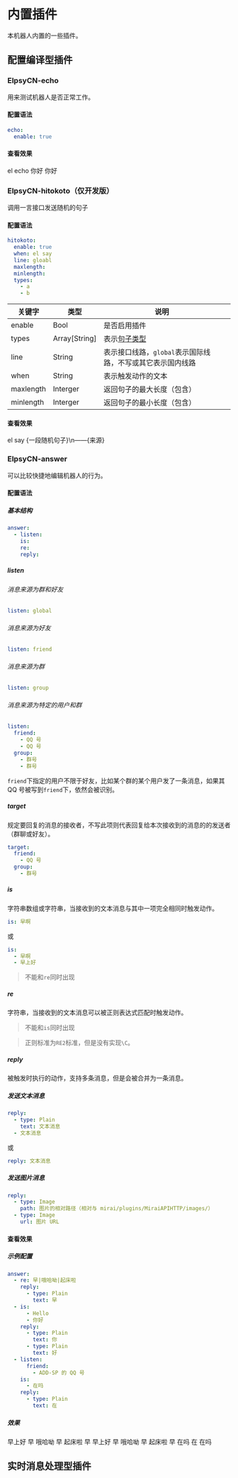 # 内置插件

本机器人内置的一些插件。

## 配置编译型插件

### ElpsyCN-echo

用来测试机器人是否正常工作。

#### 配置语法

```yml
echo:
  enable: true
```

#### 查看效果

<chat-panel title="聊天记录（群聊或好友聊天）">
  <chat-message nickname="ADD-SP" avatar="https://s1.ax1x.com/2020/06/03/td4S76.jpg">el echo 你好</chat-message>
  <chat-message nickname="Bot" avatar="https://s1.ax1x.com/2020/06/03/tdho7V.jpg">你好</chat-message>
</chat-panel>

### ElpsyCN-hitokoto（仅开发版）

调用一言接口发送随机的句子

#### 配置语法

```yml
hitokoto:
  enable: true
  when: el say
  line: gloabl
  maxlength:
  minlength:
  types:
    - a
    - b
```

| 关键字    | 类型          | 说明                                                         |      |
| --------- | ------------- | ------------------------------------------------------------ | ---- |
| enable    | Bool          | 是否启用插件                                                 |      |
| types     | Array[String] | 表示[句子类型](https://developer.hitokoto.cn/sentence/#%E5%8F%A5%E5%AD%90%E7%B1%BB%E5%9E%8B%EF%BC%88%E5%8F%82%E6%95%B0%EF%BC%89) |      |
| line      | String        | 表示接口线路，`global`表示国际线路，不写或其它表示国内线路   |      |
| when      | String        | 表示触发动作的文本                                           |      |
| maxlength | Interger      | 返回句子的最大长度（包含）                                   |      |
| minlength | Interger      | 返回句子的最小长度（包含）                                   |      |

#### 查看效果

<chat-panel title="聊天记录（群聊或好友聊天）">
  <chat-message nickname="ADD-SP" avatar="https://s1.ax1x.com/2020/06/03/td4S76.jpg">el say</chat-message>
  <chat-message nickname="Bot" avatar="https://s1.ax1x.com/2020/06/03/tdho7V.jpg">{一段随机句子}\n——{来源}</chat-message>
</chat-panel>

### ElpsyCN-answer

可以比较快捷地编辑机器人的行为。

#### 配置语法

##### 基本结构

```yml
answer:
  - listen:
    is:
    re:
    reply:
```

##### listen

###### 消息来源为群和好友

```yml
listen: global
```

###### 消息来源为好友

```yml
listen: friend
```

###### 消息来源为群

```yml
listen: group
```

###### 消息来源为特定的用户和群

```yml
listen: 
  friend:
    - QQ 号
    - QQ 号
  group:
    - 群号
    - 群号
```

`friend`下指定的用户不限于好友，比如某个群的某个用户发了一条消息，如果其 QQ 号被写到`friend`下，依然会被识别。

##### target

规定要回复的消息的接收者，不写此项则代表回复给本次接收到的消息的的发送者（群聊或好友）。

```yml
target:
  friend:
    - QQ 号
  group:
    - 群号
```


##### is

字符串数组或字符串，当接收到的文本消息与其中一项完全相同时触发动作。

```yml
is: 早啊
```

或

```yml
is:
  - 早啊
  - 早上好
```


> 不能和`re`同时出现

##### re

字符串，当接收到的文本消息可以被正则表达式匹配时触发动作。

> 不能和`is`同时出现

> 正则标准为`RE2`标准，但是没有实现`\C`。

##### reply

被触发时执行的动作，支持多条消息，但是会被合并为一条消息。

##### 发送文本消息

```yml
reply:
  - type: Plain
    text: 文本消息
  - 文本消息
```

或

```yml
reply: 文本消息
```

##### 发送图片消息

```yml
reply:
  - type: Image
    path: 图片的相对路径（相对与 mirai/plugins/MiraiAPIHTTP/images/）
  - type: Image
    url: 图片 URL
```

#### 查看效果

##### 示例配置

```yml
answer:
  - re: 早|哦哈呦|起床啦
    reply:
      - type: Plain
        text: 早
  - is:
      - Hello
      - 你好
    reply:
      - type: Plain
        text: 你
      - type: Plain
        text: 好
  - listen: 
      friend: 
        - ADD-SP 的 QQ 号
    is:
      - 在吗
    reply:
      - type: Plain
        text: 在
```

##### 效果

<chat-panel title="聊天记录（群聊或好友聊天）">
  <chat-message nickname="ADD-SP" avatar="https://s1.ax1x.com/2020/06/03/td4S76.jpg">早上好</chat-message>
  <chat-message nickname="Bot" avatar="https://s1.ax1x.com/2020/06/03/tdho7V.jpg">早</chat-message>
  <chat-message nickname="ADD-SP" avatar="https://s1.ax1x.com/2020/06/03/td4S76.jpg">哦哈呦</chat-message>
  <chat-message nickname="Bot" avatar="https://s1.ax1x.com/2020/06/03/tdho7V.jpg">早</chat-message>
  <chat-message nickname="ADD-SP" avatar="https://s1.ax1x.com/2020/06/03/td4S76.jpg">起床啦</chat-message>
  <chat-message nickname="Bot" avatar="https://s1.ax1x.com/2020/06/03/tdho7V.jpg">早</chat-message>
</chat-panel>

<chat-panel title="聊天记录（群聊或好友聊天）">
  <chat-message nickname="ADD-SP" avatar="https://s1.ax1x.com/2020/06/03/td4S76.jpg">早上好</chat-message>
  <chat-message nickname="Bot" avatar="https://s1.ax1x.com/2020/06/03/tdho7V.jpg">早</chat-message>
  <chat-message nickname="ADD-SP" avatar="https://s1.ax1x.com/2020/06/03/td4S76.jpg">哦哈呦</chat-message>
  <chat-message nickname="Bot" avatar="https://s1.ax1x.com/2020/06/03/tdho7V.jpg">早</chat-message>
  <chat-message nickname="ADD-SP" avatar="https://s1.ax1x.com/2020/06/03/td4S76.jpg">起床啦</chat-message>
  <chat-message nickname="Bot" avatar="https://s1.ax1x.com/2020/06/03/tdho7V.jpg">早</chat-message>
</chat-panel>


<chat-panel title="聊天记录（群聊或好友聊天）">
  <chat-message nickname="ADD-SP" avatar="https://s1.ax1x.com/2020/06/03/td4S76.jpg">在吗</chat-message>
  <chat-message nickname="Bot" avatar="https://s1.ax1x.com/2020/06/03/tdho7V.jpg">在</chat-message>
  <chat-message :id="910426929" nickname="云游君" >在吗</chat-message>
</chat-panel>

## 实时消息处理型插件